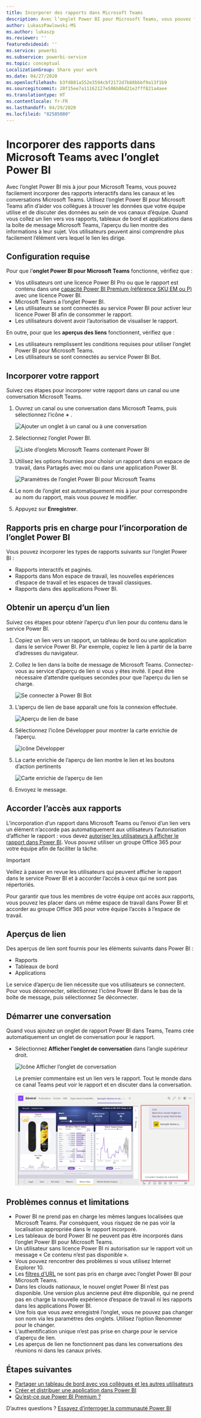 ```yaml
---
title: Incorporer des rapports dans Microsoft Teams
description: Avec l’onglet Power BI pour Microsoft Teams, vous pouvez facilement incorporer des rapports interactifs dans des canaux et des conversations.
author: LukaszPawlowski-MS
ms.author: lukaszp
ms.reviewer: ''
featuredvideoid: ''
ms.service: powerbi
ms.subservice: powerbi-service
ms.topic: conceptual
LocalizationGroup: Share your work
ms.date: 04/27/2020
ms.openlocfilehash: b3fd881a552e3594cbf2172d7b88bbbf9a13f1b9
ms.sourcegitcommit: 20f15ee7a11162127e506b86d21e2fff821a4aee
ms.translationtype: HT
ms.contentlocale: fr-FR
ms.lasthandoff: 04/29/2020
ms.locfileid: "82585080"
---
```

# <a name="embed-reports-in-microsoft-teams-with-the-power-bi-tab"></a>Incorporer des rapports dans Microsoft Teams avec l’onglet Power BI

Avec l’onglet Power BI mis à jour pour Microsoft Teams, vous pouvez facilement incorporer des rapports interactifs dans les canaux et les conversations Microsoft Teams. Utilisez l’onglet Power BI pour Microsoft Teams afin d’aider vos collègues à trouver les données que votre équipe utilise et de discuter des données au sein de vos canaux d’équipe.  Quand vous collez un lien vers vos rapports, tableaux de bord et applications dans la boîte de message Microsoft Teams, l’aperçu du lien montre des informations à leur sujet. Vos utilisateurs peuvent ainsi comprendre plus facilement l’élément vers lequel le lien les dirige.

## <a name="requirements"></a>Configuration requise

Pour que l’**onglet Power BI pour Microsoft Teams** fonctionne, vérifiez que :

- Vos utilisateurs ont une licence Power BI Pro ou que le rapport est contenu dans une [capacité Power BI Premium (référence SKU EM ou P)](service-premium-what-is.md) avec une licence Power BI.
- Microsoft Teams a l’onglet Power BI.
- Les utilisateurs se sont connectés au service Power BI pour activer leur licence Power BI afin de consommer le rapport.
- Les utilisateurs doivent avoir l’autorisation de visualiser le rapport.

En outre, pour que les **aperçus des liens** fonctionnent, vérifiez que :
- Les utilisateurs remplissent les conditions requises pour utiliser l’onglet Power BI pour Microsoft Teams.
- Les utilisateurs se sont connectés au service Power BI Bot. 


## <a name="embed-your-report"></a>Incorporer votre rapport

Suivez ces étapes pour incorporer votre rapport dans un canal ou une conversation Microsoft Teams.

1. Ouvrez un canal ou une conversation dans Microsoft Teams, puis sélectionnez l’icône **+** .

    ![Ajouter un onglet à un canal ou à une conversation](media/service-embed-report-microsoft-teams/service-embed-report-microsoft-teams-add.png)

2. Sélectionnez l’onglet Power BI.

    ![Liste d’onglets Microsoft Teams contenant Power BI](media/service-embed-report-microsoft-teams/service-embed-report-microsoft-teams-tab.png)

3. Utilisez les options fournies pour choisir un rapport dans un espace de travail, dans Partagés avec moi ou dans une application Power BI.

    ![Paramètres de l’onglet Power BI pour Microsoft Teams](media/service-embed-report-microsoft-teams/service-embed-report-microsoft-teams-tab-settings.png)

4. Le nom de l’onglet est automatiquement mis à jour pour correspondre au nom du rapport, mais vous pouvez le modifier. 

5. Appuyez sur **Enregistrer**.

## <a name="supported-reports-for-embedding-the-power-bi-tab"></a>Rapports pris en charge pour l’incorporation de l’onglet Power BI
Vous pouvez incorporer les types de rapports suivants sur l’onglet Power BI :

- Rapports interactifs et paginés.
- Rapports dans Mon espace de travail, les nouvelles expériences d’espace de travail et les espaces de travail classiques.
- Rapports dans des applications Power BI.

## <a name="get-a-link-preview"></a>Obtenir un aperçu d’un lien

Suivez ces étapes pour obtenir l’aperçu d’un lien pour du contenu dans le service Power BI.

1. Copiez un lien vers un rapport, un tableau de bord ou une application dans le service Power BI. Par exemple, copiez le lien à partir de la barre d’adresses du navigateur.

2. Collez le lien dans la boîte de message de Microsoft Teams. Connectez-vous au service d’aperçu de lien si vous y êtes invité. Il peut être nécessaire d’attendre quelques secondes pour que l’aperçu du lien se charge.

    ![Se connecter à Power BI Bot](media/service-embed-report-microsoft-teams/service-teams-link-preview-sign-in-needed.png)

3. L’aperçu de lien de base apparaît une fois la connexion effectuée.

    ![Aperçu de lien de base](media/service-embed-report-microsoft-teams/service-teams-link-preview-basic.png)

4. Sélectionnez l’icône Développer pour montrer la carte enrichie de l’aperçu.

    ![icône Développer](media/service-embed-report-microsoft-teams/service-teams-link-preview-expand-icon.png)

5. La carte enrichie de l’aperçu de lien montre le lien et les boutons d’action pertinents

    ![Carte enrichie de l’aperçu de lien](media/service-embed-report-microsoft-teams/service-teams-link-preview-nice-card.png)

6. Envoyez le message.



## <a name="grant-access-to-reports"></a>Accorder l’accès aux rapports

L’incorporation d’un rapport dans Microsoft Teams ou l’envoi d’un lien vers un élément n’accorde pas automatiquement aux utilisateurs l’autorisation d’afficher le rapport : vous devez [autoriser les utilisateurs à afficher le rapport dans Power BI](service-share-dashboards.md). Vous pouvez utiliser un groupe Office 365 pour votre équipe afin de faciliter la tâche. 

> [!IMPORTANT]
> Veillez à passer en revue les utilisateurs qui peuvent afficher le rapport dans le service Power BI et à accorder l’accès à ceux qui ne sont pas répertoriés.

Pour garantir que tous les membres de votre équipe ont accès aux rapports, vous pouvez les placer dans un même espace de travail dans Power BI et accorder au groupe Office 365 pour votre équipe l’accès à l’espace de travail.

## <a name="link-previews"></a>Aperçus de lien 

Des aperçus de lien sont fournis pour les éléments suivants dans Power BI :
- Rapports
- Tableaux de bord
- Applications

Le service d’aperçu de lien nécessite que vos utilisateurs se connectent. Pour vous déconnecter, sélectionnez l’icône Power BI dans le bas de la boîte de message, puis sélectionnez Se déconnecter.

## <a name="start-a-conversation"></a>Démarrer une conversation

Quand vous ajoutez un onglet de rapport Power BI dans Teams, Teams crée automatiquement un onglet de conversation pour le rapport. 

- Sélectionnez **Afficher l’onglet de conversation** dans l’angle supérieur droit.

    ![Icône Afficher l’onglet de conversation](media/service-embed-report-microsoft-teams/power-bi-teams-conversation-icon.png)

    Le premier commentaire est un lien vers le rapport. Tout le monde dans ce canal Teams peut voir le rapport et en discuter dans la conversation.

    ![Conversation d’onglet](media/service-embed-report-microsoft-teams/power-bi-teams-conversation-tab.png)

## <a name="known-issues-and-limitations"></a>Problèmes connus et limitations

- Power BI ne prend pas en charge les mêmes langues localisées que Microsoft Teams. Par conséquent, vous risquez de ne pas voir la localisation appropriée dans le rapport incorporé.
- Les tableaux de bord Power BI ne peuvent pas être incorporés dans l’onglet Power BI pour Microsoft Teams.
- Un utilisateur sans licence Power BI ni autorisation sur le rapport voit un message « Ce contenu n’est pas disponible ».
- Vous pouvez rencontrer des problèmes si vous utilisez Internet Explorer 10. <!--You can look at the [browsers support for Power BI](consumer/end-user-browsers.md) and for [Office 365](https://products.office.com/office-system-requirements#Browsers-section). -->
- Les [filtres d’URL](service-url-filters.md) ne sont pas pris en charge avec l’onglet Power BI pour Microsoft Teams.
- Dans les clouds nationaux, le nouvel onglet Power BI n’est pas disponible. Une version plus ancienne peut être disponible, qui ne prend pas en charge la nouvelle expérience d’espace de travail ni les rapports dans les applications Power BI. 
- Une fois que vous avez enregistré l’onglet, vous ne pouvez pas changer son nom via les paramètres des onglets. Utilisez l’option Renommer pour le changer.
- L’authentification unique n’est pas prise en charge pour le service d’aperçu de lien.
- Les aperçus de lien ne fonctionnent pas dans les conversations des réunions ni dans les canaux privés.

## <a name="next-steps"></a>Étapes suivantes
- [Partager un tableau de bord avec vos collègues et les autres utilisateurs](service-share-dashboards.md)  
- [Créer et distribuer une application dans Power BI](service-create-distribute-apps.md)  
- [Qu’est-ce que Power BI Premium ?](service-premium-what-is.md)

D’autres questions ? [Essayez d’interroger la communauté Power BI](https://community.powerbi.com/)
